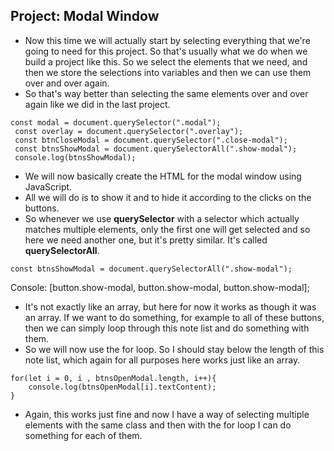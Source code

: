 ## Project: Modal Window

- Now this time we will actually start by selecting everything that we're going to need for this project. So that's usually what we do when we build a project like this. So we select the elements that we need, and then we store the selections into variables and then we can use them over and over again.
- So that's way better than selecting the same elements over and over again like we did in the last project.
```
const modal = document.querySelector(".modal");
 const overlay = document.querySelector(".overlay");
 const btnCloseModal = document.querySelector(".close-modal");
 const btnsShowModal = document.querySelectorAll(".show-modal");
 console.log(btnsShowModal);
 ```



 - We will now basically create the HTML for the modal window using JavaScript. 
 - All we will do is to show it and to hide it according to the clicks on the buttons. 
 - So whenever we use **querySelector** with a selector which actually matches multiple elements, only the first one will get selected and so here we need another one, but it's pretty similar. It's called **querySelectorAll**. 
```
const btnsShowModal = document.querySelectorAll(".show-modal");
```
Console:
[button.show-modal, button.show-modal, button.show-modal];

- It's not exactly like an array, but here for now it works as though it was an array. If we want to do something, for example to all of these buttons, then we can simply loop through this note list and do something with them. 
- So we will now use the for loop. So I should stay below the length of this note list, which again for all purposes here works just like an array.
```
for(let i = 0, i , btnsOpenModal.length, i++){
    console.log(btnsOpenModal[i].textContent);
}
```

 - Again, this works just fine and now I have a way of selecting multiple elements with the same class and then with the for loop I can do something for each of them. 
  